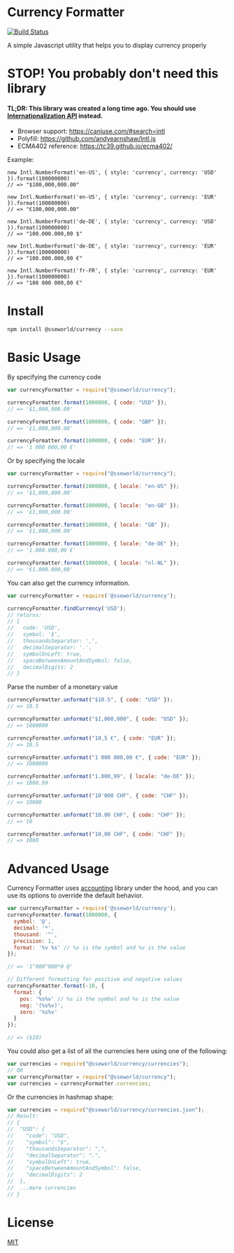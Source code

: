 # Currency Formatter

[![Build Status](https://travis-ci.org/sseworld/@sseworld/currency.svg)](https://travis-ci.org/sseworld/@sseworld/currency)

A simple Javascript utility that helps you to display currency properly

# STOP! You probably don't need this library

#### TL;DR: This library was created a long time ago. You should use [Internationalization API](https://developer.mozilla.org/en-US/docs/Web/JavaScript/Reference/Global_Objects/NumberFormat) instead.

- Browser support: https://caniuse.com/#search=intl
- Polyfill: https://github.com/andyearnshaw/Intl.js
- ECMA402 reference: https://tc39.github.io/ecma402/

Example:

```JS
new Intl.NumberFormat('en-US', { style: 'currency', currency: 'USD' }).format(100000000)
// => "$100,000,000.00"

new Intl.NumberFormat('en-US', { style: 'currency', currency: 'EUR' }).format(100000000)
// => "€100,000,000.00"

new Intl.NumberFormat('de-DE', { style: 'currency', currency: 'USD' }).format(100000000)
// => "100.000.000,00 $"

new Intl.NumberFormat('de-DE', { style: 'currency', currency: 'EUR' }).format(100000000)
// => "100.000.000,00 €"

new Intl.NumberFormat('fr-FR', { style: 'currency', currency: 'EUR' }).format(100000000)
// => "100 000 000,00 €"
```
# Install

```bash
npm install @sseworld/currency --save
```

# Basic Usage

By specifying the currency code

```js
var currencyFormatter = require("@sseworld/currency");

currencyFormatter.format(1000000, { code: "USD" });
// => '$1,000,000.00'

currencyFormatter.format(1000000, { code: "GBP" });
// => '£1,000,000.00'

currencyFormatter.format(1000000, { code: "EUR" });
// => '1 000 000,00 €'
```

Or by specifying the locale

```js
var currencyFormatter = require("@sseworld/currency");

currencyFormatter.format(1000000, { locale: "en-US" });
// => '$1,000,000.00'

currencyFormatter.format(1000000, { locale: "en-GB" });
// => '£1,000,000.00'

currencyFormatter.format(1000000, { locale: "GB" });
// => '£1,000,000.00'

currencyFormatter.format(1000000, { locale: "de-DE" });
// => '1.000.000,00 €'

currencyFormatter.format(1000000, { locale: "nl-NL" });
// => '€1.000.000,00'
```

You can also get the currency information.

```JAVASCRIPT
var currencyFormatter = require('@sseworld/currency');

currencyFormatter.findCurrency('USD');
// returns:
// {
//   code: 'USD',
//   symbol: '$',
//   thousandsSeparator: ',',
//   decimalSeparator: '.',
//   symbolOnLeft: true,
//   spaceBetweenAmountAndSymbol: false,
//   decimalDigits: 2
// }

```

Parse the number of a monetary value

```js
currencyFormatter.unformat("$10.5", { code: "USD" });
// => 10.5

currencyFormatter.unformat("$1,000,000", { code: "USD" });
// => 1000000

currencyFormatter.unformat("10,5 €", { code: "EUR" });
// => 10.5

currencyFormatter.unformat("1 000 000,00 €", { code: "EUR" });
// => 1000000

currencyFormatter.unformat("1.000,99", { locale: "de-DE" });
// => 1000.99

currencyFormatter.unformat("10'000 CHF", { code: "CHF" });
// => 10000

currencyFormatter.unformat("10.00 CHF", { code: "CHF" });
// => 10

currencyFormatter.unformat("10,00 CHF", { code: "CHF" });
// => 1000
```

# Advanced Usage

Currency Formatter uses [accounting](https://github.com/openexchangerates/accounting.js) library under the hood, and you can use its options to override the default behavior.

```JAVASCRIPT
var currencyFormatter = require('@sseworld/currency');
currencyFormatter.format(1000000, {
  symbol: '@',
  decimal: '*',
  thousand: '^',
  precision: 1,
  format: '%v %s' // %s is the symbol and %v is the value
});

// => '1^000^000*0 @'

// Different formatting for positive and negative values
currencyFormatter.format(-10, {
  format: {
    pos: '%s%v' // %s is the symbol and %v is the value
    neg: '(%s%v)',
    zero: '%s%v'
  }
});

// => ($10)
```

You could also get a list of all the currencies here using one of the following:

```js
var currencies = require("@sseworld/currency/currencies");
// OR
var currencyFormatter = require("@sseworld/currency");
var currencies = currencyFormatter.currencies;
```

Or the currencies in hashmap shape:

```js
var currencies = require("@sseworld/currency/currencies.json");
// Result:
// {
//  "USD": {
//    "code": "USD",
//    "symbol": "$",
//    "thousandsSeparator": ",",
//    "decimalSeparator": ".",
//    "symbolOnLeft": true,
//    "spaceBetweenAmountAndSymbol": false,
//    "decimalDigits": 2
//  },
//  ...more currencies
// }
```

# License

[MIT](https://github.com/sseworld/@sseworld/currency/blob/master/LICENSE)
